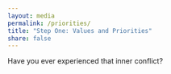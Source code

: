 ```yaml
---
layout: media
permalink: /priorities/
title: "Step One: Values and Priorities"
share: false
---
```



Have you ever experienced that inner conflict?

<!--


https://www.insidehighered.com/advice/2018/01/29/ways-build-career-and-life-beyond-phd-opinion

https://www.insidehighered.com/advice/2016/08/22/how-identify-your-core-values-your-career-exploration-process-essay

https://www.insidehighered.com/advice/2016/04/25/phd-students-can-identify-their-skills-through-career-exploration-programs-essay

-->
